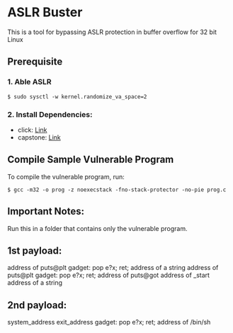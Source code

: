 # ASLR Buster
This is a tool for bypassing ASLR protection in buffer overflow for 32 bit Linux

## Prerequisite

### 1. Able ASLR

~~~
$ sudo sysctl -w kernel.randomize_va_space=2
~~~

### 2. Install Dependencies:
- click: [Link](https://pypi.org/project/click/)
- capstone: [Link](https://www.capstone-engine.org/documentation.html)

## Compile Sample Vulnerable Program
To compile the vulnerable program, run:

~~~
$ gcc -m32 -o prog -z noexecstack -fno-stack-protector -no-pie prog.c
~~~

## Important Notes:
Run this in a folder that contains only the vulnerable program.


## 1st payload:
address of puts@plt
gadget: pop e?x; ret;
address of a string
address of puts@plt
gadget: pop e?x; ret;
address of puts@got
address of _start
address of a string

## 2nd payload:
system_address
exit_address
gadget: pop e?x; ret;
address of /bin/sh
